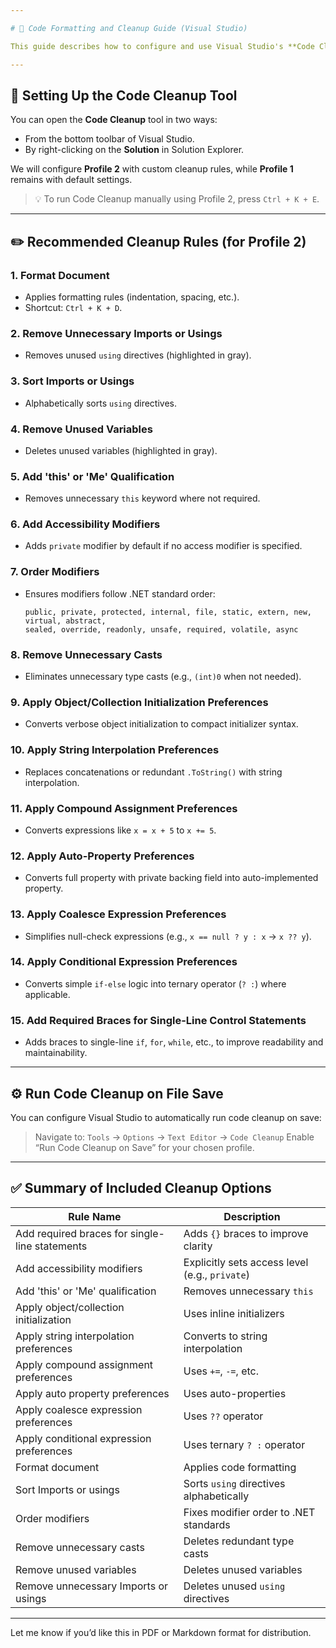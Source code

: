 ```yaml
---

# 📄 Code Formatting and Cleanup Guide (Visual Studio)

This guide describes how to configure and use Visual Studio's **Code Cleanup** tool with the most useful rules to maintain clean and consistent C# code.

---
```


## 🔧 Setting Up the Code Cleanup Tool

You can open the **Code Cleanup** tool in two ways:

* From the bottom toolbar of Visual Studio.
* By right-clicking on the **Solution** in Solution Explorer.

We will configure **Profile 2** with custom cleanup rules, while **Profile 1** remains with default settings.

> 💡 To run Code Cleanup manually using Profile 2, press `Ctrl + K + E`.

---

## ✏️ Recommended Cleanup Rules (for Profile 2)

### 1. **Format Document**

* Applies formatting rules (indentation, spacing, etc.).
* Shortcut: `Ctrl + K + D`.

### 2. **Remove Unnecessary Imports or Usings**

* Removes unused `using` directives (highlighted in gray).

### 3. **Sort Imports or Usings**

* Alphabetically sorts `using` directives.

### 4. **Remove Unused Variables**

* Deletes unused variables (highlighted in gray).

### 5. **Add 'this' or 'Me' Qualification**

* Removes unnecessary `this` keyword where not required.

### 6. **Add Accessibility Modifiers**

* Adds `private` modifier by default if no access modifier is specified.

### 7. **Order Modifiers**

* Ensures modifiers follow .NET standard order:

  ```
  public, private, protected, internal, file, static, extern, new, virtual, abstract, 
  sealed, override, readonly, unsafe, required, volatile, async
  ```

### 8. **Remove Unnecessary Casts**

* Eliminates unnecessary type casts (e.g., `(int)0` when not needed).

### 9. **Apply Object/Collection Initialization Preferences**

* Converts verbose object initialization to compact initializer syntax.

### 10. **Apply String Interpolation Preferences**

* Replaces concatenations or redundant `.ToString()` with string interpolation.

### 11. **Apply Compound Assignment Preferences**

* Converts expressions like `x = x + 5` to `x += 5`.

### 12. **Apply Auto-Property Preferences**

* Converts full property with private backing field into auto-implemented property.

### 13. **Apply Coalesce Expression Preferences**

* Simplifies null-check expressions (e.g., `x == null ? y : x` → `x ?? y`).

### 14. **Apply Conditional Expression Preferences**

* Converts simple `if-else` logic into ternary operator (`? :`) where applicable.

### 15. **Add Required Braces for Single-Line Control Statements**

* Adds braces to single-line `if`, `for`, `while`, etc., to improve readability and maintainability.

---

## ⚙️ Run Code Cleanup on File Save

You can configure Visual Studio to automatically run code cleanup on save:

> Navigate to:
> `Tools` → `Options` → `Text Editor` → `Code Cleanup`
> Enable “Run Code Cleanup on Save” for your chosen profile.

---

## ✅ Summary of Included Cleanup Options

| Rule Name                                      | Description                                    |
| ---------------------------------------------- | ---------------------------------------------- |
| Add required braces for single-line statements | Adds `{}` braces to improve clarity            |
| Add accessibility modifiers                    | Explicitly sets access level (e.g., `private`) |
| Add 'this' or 'Me' qualification               | Removes unnecessary `this`                     |
| Apply object/collection initialization         | Uses inline initializers                       |
| Apply string interpolation preferences         | Converts to string interpolation               |
| Apply compound assignment preferences          | Uses `+=`, `-=`, etc.                          |
| Apply auto property preferences                | Uses auto-properties                           |
| Apply coalesce expression preferences          | Uses `??` operator                             |
| Apply conditional expression preferences       | Uses ternary `? :` operator                    |
| Format document                                | Applies code formatting                        |
| Sort Imports or usings                         | Sorts `using` directives alphabetically        |
| Order modifiers                                | Fixes modifier order to .NET standards         |
| Remove unnecessary casts                       | Deletes redundant type casts                   |
| Remove unused variables                        | Deletes unused variables                       |
| Remove unnecessary Imports or usings           | Deletes unused `using` directives              |

---

Let me know if you’d like this in PDF or Markdown format for distribution.

